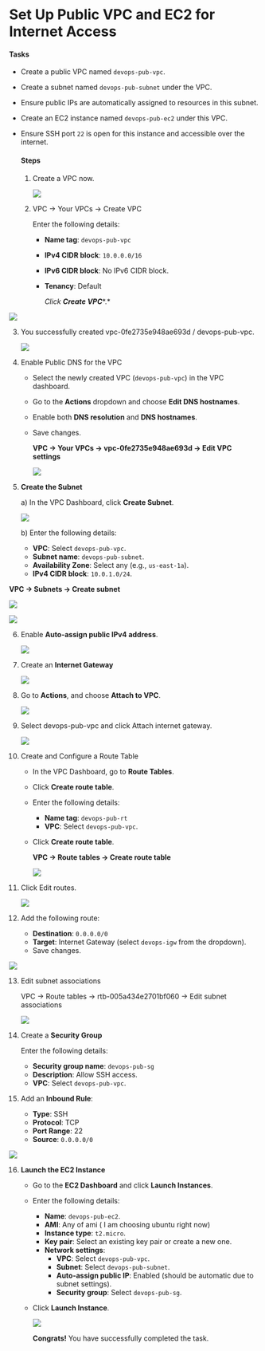 # Set Up Public VPC and EC2 for Internet Access

#### Tasks <a href="#heading-tasks" id="heading-tasks"></a>

* Create a public VPC named `devops-pub-vpc`.
* Create a subnet named `devops-pub-subnet` under the VPC.
* Ensure public IPs are automatically assigned to resources in this subnet.
* Create an EC2 instance named `devops-pub-ec2` under this VPC.
*   Ensure SSH port `22` is open for this instance and accessible over the internet.

    #### Steps <a href="#heading-steps" id="heading-steps"></a>

    1.  Create a VPC now.

        ![](https://cdn.hashnode.com/res/hashnode/image/upload/v1733755210049/9323ef9c-dc5a-474a-974a-e9366bf842be.png?auto=compress,format\&format=webp)
    2.  VPC → Your VPCs → Create VPC

        Enter the following details:

        * **Name tag**: `devops-pub-vpc`
        * **IPv4 CIDR block**: `10.0.0.0/16`
        * **IPv6 CIDR block**: No IPv6 CIDR block.
        *   **Tenancy**: Default

            _Click_ _**Create VPC**_\*.\*

![](https://cdn.hashnode.com/res/hashnode/image/upload/v1733755457079/b1dc1192-17e7-46ca-a68a-87dd79916798.png?auto=compress,format\&format=webp)

3.  You successfully created vpc-0fe2735e948ae693d / devops-pub-vpc.

    ![](https://cdn.hashnode.com/res/hashnode/image/upload/v1733755590307/4ef0c37c-07f1-4a0f-a838-812166abd265.png?auto=compress,format\&format=webp)
4. Enable Public DNS for the VPC
   * Select the newly created VPC (`devops-pub-vpc`) in the VPC dashboard.
   * Go to the **Actions** dropdown and choose **Edit DNS hostnames**.
   * Enable both **DNS resolution** and **DNS hostnames**.
   *   Save changes.

       **VPC → Your VPCs → vpc-0fe2735e948ae693d → Edit VPC settings**

       ![](https://cdn.hashnode.com/res/hashnode/image/upload/v1733755791111/1ee7bc82-2a9c-4b8f-ad9c-150e9f9de2dc.png?auto=compress,format\&format=webp)
5.  **Create the Subnet**

    a) In the VPC Dashboard, click **Create Subnet**.

    ![](https://cdn.hashnode.com/res/hashnode/image/upload/v1733755989579/7f5dd2e8-1dd5-4633-8105-ddc15bfed03e.png?auto=compress,format\&format=webp)

    b) Enter the following details:

    * **VPC**: Select `devops-pub-vpc`.
    * **Subnet name**: `devops-pub-subnet`.
    * **Availability Zone**: Select any (e.g., `us-east-1a`).
    * **IPv4 CIDR block**: `10.0.1.0/24`.

**VPC → Subnets → Create subnet**

![](https://cdn.hashnode.com/res/hashnode/image/upload/v1733756232715/0876974b-5e36-4994-bd3a-f29f4c9cdbc0.png?auto=compress,format\&format=webp)

![](https://cdn.hashnode.com/res/hashnode/image/upload/v1733756310011/87200f03-3477-47fd-94cb-8c387f7f6b09.png?auto=compress,format\&format=webp)

6.  Enable **Auto-assign public IPv4 address**.

    ![](https://cdn.hashnode.com/res/hashnode/image/upload/v1733756463730/19bfdfbb-68db-4e66-9469-b632e0244bf6.png?auto=compress,format\&format=webp)
7.  Create an **Internet Gateway**

    ![](https://cdn.hashnode.com/res/hashnode/image/upload/v1733756854212/15609fe0-99f8-43bc-be51-d76c17509e18.png?auto=compress,format\&format=webp)
8.  Go to **Actions**, and choose **Attach to VPC**.

    ![](https://cdn.hashnode.com/res/hashnode/image/upload/v1733756929892/f5c37b39-be77-4eaf-bd93-a1d0b3e1f2dd.png?auto=compress,format\&format=webp)
9.  Select devops-pub-vpc and click Attach internet gateway.

    ![](https://cdn.hashnode.com/res/hashnode/image/upload/v1733756994241/8a1d1ddb-42bb-4ac1-8eb5-52c8cdbeb5a3.png?auto=compress,format\&format=webp)
10. Create and Configure a Route Table
    * In the VPC Dashboard, go to **Route Tables**.
    * Click **Create route table**.
    * Enter the following details:
      * **Name tag**: `devops-pub-rt`
      * **VPC**: Select `devops-pub-vpc`.
    *   Click **Create route table**.

        **VPC → Route tables → Create route table**

        ![](https://cdn.hashnode.com/res/hashnode/image/upload/v1733757143719/c0390299-5a09-4b17-a77b-aea2f2bf15d2.png?auto=compress,format\&format=webp)
11. Click Edit routes.

    ![](https://cdn.hashnode.com/res/hashnode/image/upload/v1733757254608/a78c5b22-10c8-463c-bec4-eb20d0ae1ec1.png?auto=compress,format\&format=webp)
12. Add the following route:
    * **Destination**: `0.0.0.0/0`
    * **Target**: Internet Gateway (select `devops-igw` from the dropdown).
    * Save changes.

![](https://cdn.hashnode.com/res/hashnode/image/upload/v1733757408889/13e08925-a184-469a-946d-6a3cac0bc569.png?auto=compress,format\&format=webp)

13. Edit subnet associations

    VPC → Route tables → rtb-005a434e2701bf060 → Edit subnet associations

    ![](https://cdn.hashnode.com/res/hashnode/image/upload/v1733757547208/fc772f77-e390-4936-a0b1-50a3aecac995.png?auto=compress,format\&format=webp)
14. Create a **Security Group**

    Enter the following details:

    * **Security group name**: `devops-pub-sg`
    * **Description**: Allow SSH access.
    * **VPC**: Select `devops-pub-vpc`.
15. Add an **Inbound Rule**:
    * **Type**: SSH
    * **Protocol**: TCP
    * **Port Range**: 22
    * **Source**: `0.0.0.0/0`

![](https://cdn.hashnode.com/res/hashnode/image/upload/v1733757850240/f2406381-7020-4200-980d-0d55c3529b77.png?auto=compress,format\&format=webp)

16. **Launch the EC2 Instance**
    * Go to the **EC2 Dashboard** and click **Launch Instances**.
    * Enter the following details:
      * **Name**: `devops-pub-ec2`.
      * **AMI**: Any of ami ( I am choosing ubuntu right now)
      * **Instance type**: `t2.micro`.
      * **Key pair**: Select an existing key pair or create a new one.
      * **Network settings**:
        * **VPC**: Select `devops-pub-vpc`.
        * **Subnet**: Select `devops-pub-subnet`.
        * **Auto-assign public IP**: Enabled (should be automatic due to subnet settings).
        * **Security group**: Select `devops-pub-sg`.
    *   Click **Launch Instance**.

        ![](https://cdn.hashnode.com/res/hashnode/image/upload/v1733758110060/ba849ca5-2965-455e-8031-8b36f3ba100c.png?auto=compress,format\&format=webp)

        **Congrats!** You have successfully completed the task.
